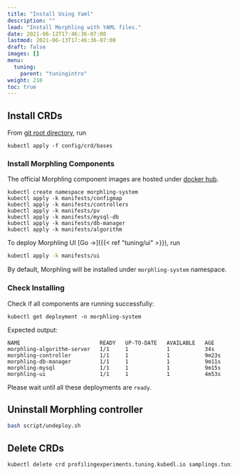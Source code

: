 ```yaml
---
title: "Install Using Yaml"
description: ""
lead: "Install Morphling with YAML files."
date: 2021-06-12T17:46:36-07:00
lastmod: 2021-06-13T17:46:36-07:00
draft: false
images: []
menu:
  tuning:
    parent: "tuningintro"
weight: 210
toc: true
---
```


## Install CRDs

From [git root directory](https://github.com/alibaba/morphling), run


```commandline
kubectl apply -f config/crd/bases
```

### Install Morphling Components

The official Morphling component images are hosted under [docker hub](https://hub.docker.com/r/kubedl).

 ```commandline
 kubectl create namespace morphling-system
 kubectl apply -k manifests/configmap
 kubectl apply -k manifests/controllers
 kubectl apply -k manifests/pv
 kubectl apply -k manifests/mysql-db
 kubectl apply -k manifests/db-manager
 kubectl apply -k manifests/algorithm
 ```

To deploy Morphling UI [Go →]({{< ref "tuning/ui" >}}), run


```bash
kubectl apply -k manifests/ui
```

By default, Morphling will be installed under `morphling-system` namespace.

### Check Installing

Check if all components are running successfully:


```commandline
kubectl get deployment -n morphling-system
```

Expected output:

```commandline
NAME                         READY   UP-TO-DATE   AVAILABLE   AGE
morphling-algorithm-server   1/1     1            1           34s
morphling-controller         1/1     1            1           9m23s
morphling-db-manager         1/1     1            1           9m11s
morphling-mysql              1/1     1            1           9m15s
morphling-ui                 1/1     1            1           4m53s
```

Please wait until all these deployments are `ready`.

## Uninstall Morphling controller


```bash
bash script/undeploy.sh
```

## Delete CRDs


```bash
kubectl delete crd profilingexperiments.tuning.kubedl.io samplings.tuning.kubedl.io trials.tuning.kubedl.io
```

